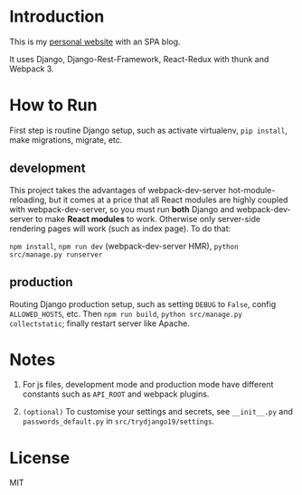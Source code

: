 # Introduction
This is my [personal website](http://www.liangruiwei.com) with an SPA blog.

It uses Django, Django-Rest-Framework, React-Redux with thunk and Webpack 3. 


# How to Run
First step is routine Django setup, such as activate virtualenv, `pip install`, make migrations, migrate, etc.

## development
This project takes the advantages of webpack-dev-server hot-module-reloading, but it comes at a price that all React modules are highly coupled with webpack-dev-server, so you must run **both** Django and webpack-dev-server to make **React modules** to work. Otherwise only server-side rendering pages will work (such as index page). To do that:

`npm install`, `npm run dev` (webpack-dev-server HMR), `python src/manage.py runserver`

## production
Routing Django production setup, such as setting `DEBUG` to `False`, config `ALLOWED_HOSTS`, etc. Then `npm run build`, `python src/manage.py collectstatic`; finally restart server like Apache.

# Notes
1. For js files, development mode and production mode have different constants such as `API_ROOT` and webpack plugins.

2. `(optional)` To customise your settings and secrets, see `__init__.py` and `passwords_default.py` in `src/trydjango19/settings`. 

# License
MIT
